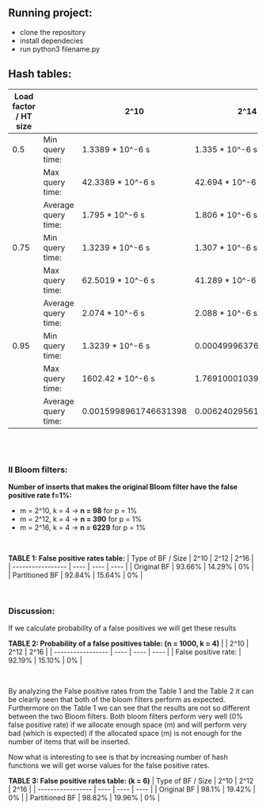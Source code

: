## Running project:

- clone the repository
- install dependecies
- run python3 filename.py

## Hash tables:

| Load factor / HT size |                     | 2^10                  | 2^14                  | 2^18                  |
| --------------------- | ------------------- | --------------------- | --------------------- | --------------------- |
| 0.5                   | Min query time:     | 1.3389 * 10^-6 s      | 1.335 * 10^-6 s     | 1.795 * 10^-6 s             |
|                       | Max query time:     | 42.3389 * 10^-6 s     | 42.694 * 10^-6 s     | 2.074 * 10^-6 s     |
|                       | Average query time: | 1.795 * 10^-6 s   | 1.806 * 10^-6 s | 0.0007189389962150017 |
| 0.75                  | Min query time:     | 1.3239 * 10^-6 s | 1.307 * 10^-6 s | 0.0004999637603759766 |
|                       | Max query time:     | 62.5019 * 10^-6 s  | 41.289 * 10^-6 s  | 14.280799984931946    |
|                       | Average query time: | 2.074 * 10^-6 s  | 2.088 * 10^-6 s  | 0.0007933307806524681 |
| 0.95                  | Min query time:     | 1.3239 * 10^-6 s| 0.0004999637603759766 | 0.0004999637603759766 |
|                       | Max query time:     | 1602.42 * 10^-6 s   | 1.76910001039505      | 11.653299987316132    |
|                       | Average query time: | 0.0015998961746631398 | 0.006240295617097143  | 0.030601435926947515  |

<br/>
<br/>

### II Bloom filters:

**Number of inserts that makes the original Bloom filter have the false positive rate f=1%:**

- m = 2^10, k = 4 -> **n = 98** for p = 1%
- m = 2^12, k = 4 -> **n = 390** for p = 1%
- m = 2^16, k = 4 -> **n = 6229** for p = 1%

<br/>

**TABLE 1: False positive rates table:**
| Type of BF / Size | 2^10 | 2^12 | 2^16 |
| ----------------- | ---- | ---- | ---- |
| Original BF | 93.66% | 14.29% | 0% |
| Partitioned BF | 92.84% | 15.64% | 0% |

<br/>

### Discussion:

If we calculate probability of a false positives we will get these results

**TABLE 2: Probability of a false positives table: (n = 1000, k = 4)**
| | 2^10 | 2^12 | 2^16 |
| ----------------- | ---- | ---- | ---- |
| False positive rate: | 92.19% | 15.10% | 0% |

<br/>

By analyzing the False positive rates from the Table 1 and the Table 2 it can be clearly seen that both of the bloom filters perform as expected. Furthermore on the Table 1 we can see that the results are not so different between the two Bloom filters. Both bloom filters perform very well (0% false positive rate) if we allocate enough space (m) and will perform very bad (which is expected) if the allocated space (m) is not enough for the number of items that will be inserted.

Now what is interesting to see is that by increasing number of hash functions we will get worse values for the false positive rates.

**TABLE 3: False positive rates table: (k = 6)**
| Type of BF / Size | 2^10 | 2^12 | 2^16 |
| ----------------- | ---- | ---- | ---- |
| Original BF | 98.1% | 19.42% | 0% |
| Partitioned BF | 98.82% | 19.96% | 0% |

<br/>
<br/>
